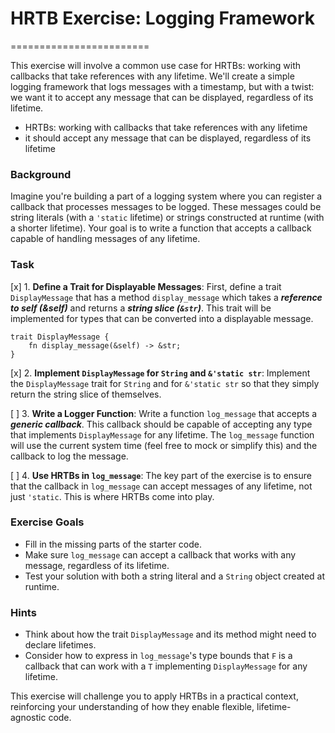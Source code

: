 # HRTB Exercise: Logging Framework

========================

This exercise will involve a common use case for HRTBs: working with callbacks that take references with any lifetime. We'll create a simple logging framework that logs messages with a timestamp, but with a twist: we want it to accept any message that can be displayed, regardless of its lifetime.

- HRTBs: working with callbacks that take references with any lifetime
- it should accept any message that can be displayed, regardless of its lifetime

### Background

Imagine you're building a part of a logging system where you can register a callback that processes messages to be logged.
These messages could be string literals (with a `'static` lifetime) or strings constructed at runtime (with a shorter lifetime).
Your goal is to write a function that accepts a callback capable of handling messages of any lifetime.

### Task

[x] 1. **Define a Trait for Displayable Messages**: First, define a trait `DisplayMessage` that has a method `display_message` which takes a ***reference to self (&self)*** and returns a ***string slice (`&str`)***.
This trait will be implemented for types that can be converted into a displayable message.
```
trait DisplayMessage {
    fn display_message(&self) -> &str;
}
```

[x] 2. **Implement `DisplayMessage` for `String` and `&'static str`**: Implement the `DisplayMessage` trait for `String` and for `&'static str` so that they simply return the string slice of themselves.

[ ] 3. **Write a Logger Function**: Write a function `log_message` that accepts a ***generic callback***. This callback should be capable of accepting any type that implements `DisplayMessage` for any lifetime. The `log_message` function will use the current system time (feel free to mock or simplify this) and the callback to log the message.

[ ] 4. **Use HRTBs in `log_message`**: The key part of the exercise is to ensure that the callback in `log_message` can accept messages of any lifetime, not just `'static`. This is where HRTBs come into play.

### Exercise Goals

- Fill in the missing parts of the starter code.
- Make sure `log_message` can accept a callback that works with any message, regardless of its lifetime.
- Test your solution with both a string literal and a `String` object created at runtime.

### Hints

- Think about how the trait `DisplayMessage` and its method might need to declare lifetimes.
- Consider how to express in `log_message`'s type bounds that `F` is a callback that can work with a `T` implementing `DisplayMessage` for any lifetime.

This exercise will challenge you to apply HRTBs in a practical context, reinforcing your understanding of how they enable flexible, lifetime-agnostic code.

